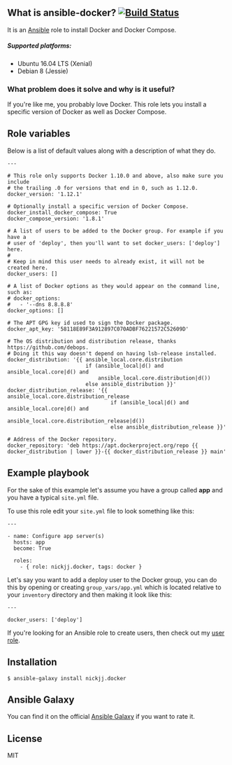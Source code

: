 ## What is ansible-docker? [![Build Status](https://secure.travis-ci.org/nickjj/ansible-docker.png)](http://travis-ci.org/nickjj/ansible-docker)

It is an [Ansible](http://www.ansible.com/home) role to install Docker and
Docker Compose.

##### Supported platforms:

- Ubuntu 16.04 LTS (Xenial)
- Debian 8 (Jessie)

### What problem does it solve and why is it useful?

If you're like me, you probably love Docker. This role lets you install a
specific version of Docker as well as Docker Compose.

## Role variables

Below is a list of default values along with a description of what they do.

```
---

# This role only supports Docker 1.10.0 and above, also make sure you include
# the trailing .0 for versions that end in 0, such as 1.12.0.
docker_version: '1.12.1'

# Optionally install a specific version of Docker Compose.
docker_install_docker_compose: True
docker_compose_version: '1.8.1'

# A list of users to be added to the Docker group. For example if you have a
# user of 'deploy', then you'll want to set docker_users: ['deploy'] here.
#
# Keep in mind this user needs to already exist, it will not be created here.
docker_users: []

# A list of Docker options as they would appear on the command line, such as:
# docker_options:
#   - '--dns 8.8.8.8'
docker_options: []

# The APT GPG key id used to sign the Docker package.
docker_apt_key: '58118E89F3A912897C070ADBF76221572C52609D'

# The OS distribution and distribution release, thanks https://github.com/debops.
# Doing it this way doesn't depend on having lsb-release installed.
docker_distribution: '{{ ansible_local.core.distribution
                         if (ansible_local|d() and ansible_local.core|d() and
                             ansible_local.core.distribution|d())
                         else ansible_distribution }}'
docker_distribution_release: '{{ ansible_local.core.distribution_release
                                 if (ansible_local|d() and ansible_local.core|d() and
                                     ansible_local.core.distribution_release|d())
                                 else ansible_distribution_release }}'

# Address of the Docker repository.
docker_repository: 'deb https://apt.dockerproject.org/repo {{ docker_distribution | lower }}-{{ docker_distribution_release }} main'
```

## Example playbook

For the sake of this example let's assume you have a group called **app** and
you have a typical `site.yml` file.

To use this role edit your `site.yml` file to look something like this:

```
---

- name: Configure app server(s)
  hosts: app
  become: True

  roles:
    - { role: nickjj.docker, tags: docker }
```

Let's say you want to add a deploy user to the Docker group, you can do this by
opening or creating `group_vars/app.yml` which is located relative to your
`inventory` directory and then making it look like this:

```
---

docker_users: ['deploy']
```

If you're looking for an Ansible role to create users, then check out my
[user role](https://github.com/nickjj/ansible-user).

## Installation

`$ ansible-galaxy install nickjj.docker`

## Ansible Galaxy

You can find it on the official
[Ansible Galaxy](https://galaxy.ansible.com/nickjj/docker/) if you want to
rate it.

## License

MIT
